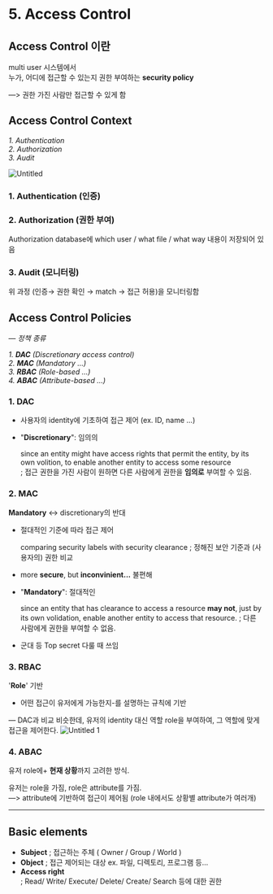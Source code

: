 # 5. Access Control

## Access Control 이란

multi user 시스템에서   
누가, 어디에 접근할 수 있는지 권한 부여하는 **security policy**

—> 권한 가진 사람만 접근할 수 있게 함

## Access Control Context

*1. Authentication   
2. Authorization   
3. Audit*

![Untitled](https://user-images.githubusercontent.com/61778930/115970314-802ea380-a57c-11eb-8878-0392493a8f5b.png)

### 1. Authentication (인증)

### 2. Authorization (권한 부여)

Authorization database에 which user / what file / what way 내용이 저장되어 있음

### 3. Audit (모니터링)

위 과정 (인증→ 권한 확인 → match → 접근 허용)을 모니터링함

## Access Control Policies

— *정책 종류*

*1. **DAC** (Discretionary access control)   
2. **MAC** (Mandatory ...)   
3. **RBAC** (Role-based ...)   
4. **ABAC** (Attribute-based ...)*

### 1. DAC

- 사용자의 identity에 기초하여 접근 제어 (ex. ID, name ...)   
- "**Discretionary**": 임의의

    since an entity might have access rights that permit the entity, by its own volition, to enable another entity to access some resource       
    ; 접근 권한을 가진 사람이 원하면 다른 사람에게 권한을 **임의로** 부여할 수 있음.

### 2. MAC

**Mandatory** ↔ discretionary의 반대

- 절대적인 기준에 따라 접근 제어

    comparing security labels with security clearance
    ; 정해진 보안 기준과 (사용자의) 권한 비교

- more **secure**, but **inconvinient...** 불편해
- "**Mandatory**": 절대적인

    since an entity that has clearance to access a resource **may not**, just by its own volidation, enable another entity to access that resource.
    ; 다른 사람에게 권한을 부여할 수 없음. 

- 군대 등 Top secret 다룰 때 쓰임

### 3. RBAC

'**Role**' 기반 
+ 어떤 접근이 유저에게 가능한지-를 설명하는 규칙에 기반

— DAC과 비교
비슷한데, 유저의 identity 대신 역할 role을 부여하여, 그 역할에 맞게 접근을 제어한다.
![Untitled 1](https://user-images.githubusercontent.com/61778930/115970339-a2c0bc80-a57c-11eb-950b-776bbd92672d.png)

### 4. ABAC

유저 role에+ **현재 상황**까지 고려한 방식.

유저는 role을 가짐, role은 attribute를 가짐.   
—> attribute에 기반하여 접근이 제어됨 (role 내에서도 상황별 attribute가 여러개)   
- - -
## Basic elements

- **Subject** ; 접근하는 주체 ( Owner / Group / World )   
- **Object** ; 접근 제어되는 대상 ex. 파일, 디렉토리, 프로그램 등...   
- **Access right**   
; Read/ Write/ Execute/ Delete/ Create/ Search 등에 대한 권한   
